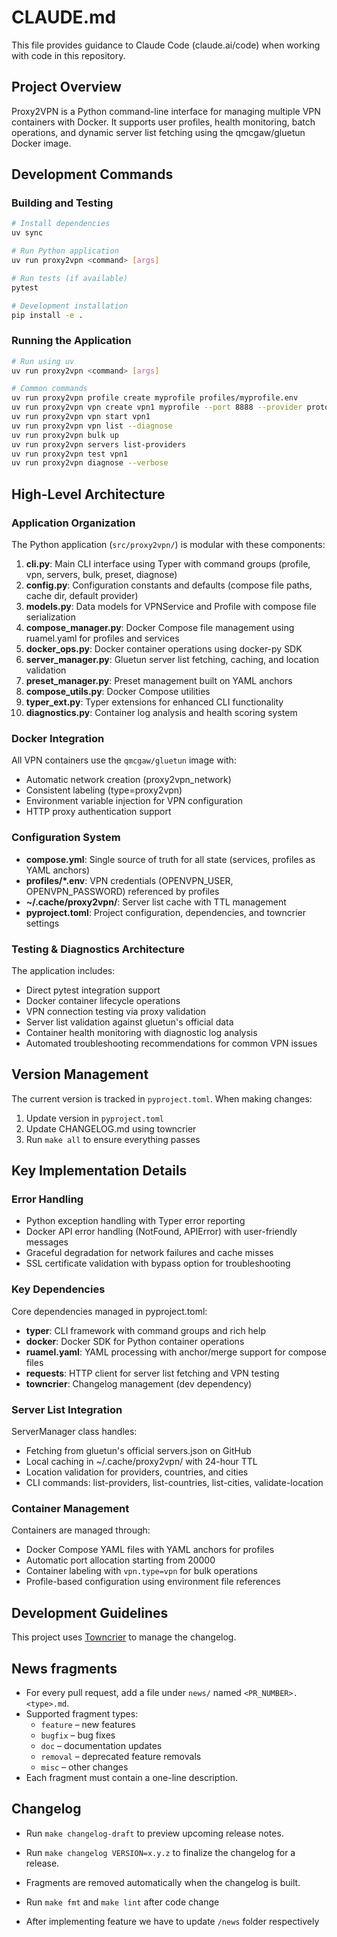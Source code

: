 # CLAUDE.md

This file provides guidance to Claude Code (claude.ai/code) when working with code in this repository.

## Project Overview

Proxy2VPN is a Python command-line interface for managing multiple VPN containers with Docker. It supports user profiles, health monitoring, batch operations, and dynamic server list fetching using the qmcgaw/gluetun Docker image.

## Development Commands

### Building and Testing
```bash
# Install dependencies
uv sync

# Run Python application
uv run proxy2vpn <command> [args]

# Run tests (if available)
pytest

# Development installation
pip install -e .
```

### Running the Application
```bash
# Run using uv
uv run proxy2vpn <command> [args]

# Common commands
uv run proxy2vpn profile create myprofile profiles/myprofile.env
uv run proxy2vpn vpn create vpn1 myprofile --port 8888 --provider protonvpn
uv run proxy2vpn vpn start vpn1
uv run proxy2vpn vpn list --diagnose
uv run proxy2vpn bulk up
uv run proxy2vpn servers list-providers
uv run proxy2vpn test vpn1
uv run proxy2vpn diagnose --verbose
```

## High-Level Architecture

### Application Organization
The Python application (`src/proxy2vpn/`) is modular with these components:
1. **cli.py**: Main CLI interface using Typer with command groups (profile, vpn, servers, bulk, preset, diagnose)
2. **config.py**: Configuration constants and defaults (compose file paths, cache dir, default provider)
3. **models.py**: Data models for VPNService and Profile with compose file serialization
4. **compose_manager.py**: Docker Compose file management using ruamel.yaml for profiles and services
5. **docker_ops.py**: Docker container operations using docker-py SDK
6. **server_manager.py**: Gluetun server list fetching, caching, and location validation
7. **preset_manager.py**: Preset management built on YAML anchors
8. **compose_utils.py**: Docker Compose utilities
9. **typer_ext.py**: Typer extensions for enhanced CLI functionality
10. **diagnostics.py**: Container log analysis and health scoring system

### Docker Integration
All VPN containers use the `qmcgaw/gluetun` image with:
- Automatic network creation (proxy2vpn_network)
- Consistent labeling (type=proxy2vpn)
- Environment variable injection for VPN configuration
- HTTP proxy authentication support

### Configuration System
- **compose.yml**: Single source of truth for all state (services, profiles as YAML anchors)
- **profiles/*.env**: VPN credentials (OPENVPN_USER, OPENVPN_PASSWORD) referenced by profiles
- **~/.cache/proxy2vpn/**: Server list cache with TTL management
- **pyproject.toml**: Project configuration, dependencies, and towncrier settings

### Testing & Diagnostics Architecture
The application includes:
- Direct pytest integration support
- Docker container lifecycle operations
- VPN connection testing via proxy validation
- Server list validation against gluetun's official data
- Container health monitoring with diagnostic log analysis
- Automated troubleshooting recommendations for common VPN issues

## Version Management

The current version is tracked in `pyproject.toml`. When making changes:
1. Update version in `pyproject.toml`
2. Update CHANGELOG.md using towncrier
3. Run `make all` to ensure everything passes

## Key Implementation Details

### Error Handling
- Python exception handling with Typer error reporting
- Docker API error handling (NotFound, APIError) with user-friendly messages
- Graceful degradation for network failures and cache misses
- SSL certificate validation with bypass option for troubleshooting

### Key Dependencies
Core dependencies managed in pyproject.toml:
- **typer**: CLI framework with command groups and rich help
- **docker**: Docker SDK for Python container operations
- **ruamel.yaml**: YAML processing with anchor/merge support for compose files
- **requests**: HTTP client for server list fetching and VPN testing
- **towncrier**: Changelog management (dev dependency)

### Server List Integration
ServerManager class handles:
- Fetching from gluetun's official servers.json on GitHub
- Local caching in ~/.cache/proxy2vpn/ with 24-hour TTL
- Location validation for providers, countries, and cities
- CLI commands: list-providers, list-countries, list-cities, validate-location

### Container Management
Containers are managed through:
- Docker Compose YAML files with YAML anchors for profiles
- Automatic port allocation starting from 20000
- Container labeling with `vpn.type=vpn` for bulk operations
- Profile-based configuration using environment file references

## Development Guidelines

This project uses [Towncrier](https://towncrier.readthedocs.io/) to manage the changelog.

## News fragments

- For every pull request, add a file under `news/` named `<PR_NUMBER>.<type>.md`.
- Supported fragment types:
  - `feature` – new features
  - `bugfix` – bug fixes
  - `doc` – documentation updates
  - `removal` – deprecated feature removals
  - `misc` – other changes
- Each fragment must contain a one-line description.

## Changelog

- Run `make changelog-draft` to preview upcoming release notes.
- Run `make changelog VERSION=x.y.z` to finalize the changelog for a release.
- Fragments are removed automatically when the changelog is built.

- Run `make fmt` and `make lint` after code change
- After implementing feature we have to update `/news` folder respectively
